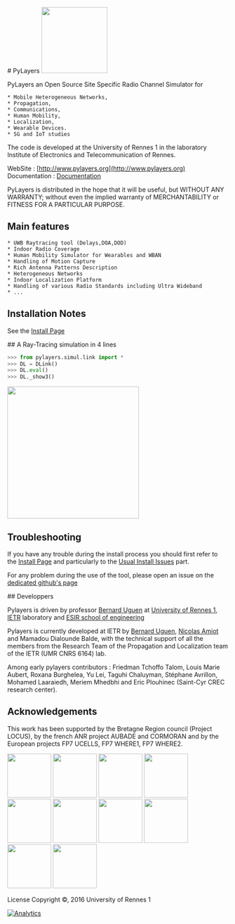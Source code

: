 # PyLayers 
<img src="https://raw.githubusercontent.com/pylayers/doc/master/_static/logo.png" width="150">


PyLayers an Open Source Site Specific Radio Channel Simulator for 

    * Mobile Heterogeneous Networks,
    * Propagation,
    * Communications,
    * Human Mobility,
    * Localization,
    * Wearable Devices.
    * 5G and IoT studies

The code is developed at the University of Rennes 1 in the laboratory
Institute of Electronics and Telecommunication of Rennes. 

WebSite : [http://www.pylayers.org](http://www.pylayers.org)
Documentation : [Documentation](http://pylayers.github.io/pylayers/notebook/TOC.html)

PyLayers is distributed in the hope that it will be useful, but WITHOUT ANY WARRANTY; without even the implied warranty of MERCHANTABILITY or FITNESS FOR A PARTICULAR PURPOSE.

## Main features

    * UWB Raytracing tool (Delays,DOA,DOD)
    * Indoor Radio Coverage
    * Human Mobility Simulator for Wearables and WBAN
    * Handling of Motion Capture
    * Rich Antenna Patterns Description
    * Heterogeneous Networks
    * Indoor Localization Platform
    * Handling of various Radio Standards including Ultra Wideband
    * ...

## Installation Notes

See the [Install Page](https://github.com/pylayers/pylayers/blob/master/INSTALL.md)


## A Ray-Tracing simulation in 4 lines 

```python
>>> from pylayers.simul.link import *
>>> DL = DLink()
>>> DL.eval()
>>> DL._show3()
```
<img src="https://raw.githubusercontent.com/pylayers/doc/master/_static/_show3.png" width="300">

## Troubleshooting

If you have any trouble during the install process you should first refer to the [Install Page](https://github.com/pylayers/pylayers/blob/master/INSTALL.md) and particularly to the [Usual Install Issues](https://github.com/pylayers/pylayers/blob/master/INSTALL.md#usual-install-issues) part.

For any problem during the use of the tool, please open an issue on the [dedicated github's page](https://github.com/pylayers/pylayers/issues)

## Developpers

Pylayers is driven by professor [Bernard Uguen](mailto:bernard.uguen@univ-rennes1.fr) at [University of Rennes 1](www.univ-rennes1.fr), [IETR](www.ietr.fr) laboratory and [ESIR school of engineering](esir.univ-rennes1.fr)

Pylayers is currently developed at IETR by [Bernard Uguen](mailto:bernard.uguen@univ-rennes1.fr), [Nicolas Amiot](mailto:nicolas.amiot@univ-rennes1.fr) and Mamadou Dialounde Balde, with the technical support of all the members from the Research Team of the Propagation and Localization team of the IETR (UMR CNRS 6164) lab.

Among early pylayers contributors : Friedman Tchoffo Talom, Louis Marie Aubert, Roxana Burghelea, Yu Lei, Taguhi Chaluyman, Stéphane Avrillon, Mohamed Laaraiedh, Meriem Mhedbhi and Eric Plouhinec (Saint-Cyr CREC research center).

## Acknowledgements

This work has been supported by the Bretagne Region council (Project LOCUS), by the french ANR project AUBADE and CORMORAN and by the European projects FP7 UCELLS, FP7 WHERE1, FP7 WHERE2.

<img src="https://raw.githubusercontent.com/pylayers/doc/master/_static/logoUR1.jpg" width="100">
<img src="https://raw.githubusercontent.com/pylayers/doc/master/_static/logoIETR.jpg" width="100
">
<img src="https://raw.githubusercontent.com/pylayers/doc/master/_static/ucells.png" width="100">
<img src="https://raw.githubusercontent.com/pylayers/doc/master/_static/where1logo.jpg" width="100">
<img src="https://raw.githubusercontent.com/pylayers/doc/master/_static/WHERE2_Logo.jpg" width="100">
<img src="https://raw.githubusercontent.com/pylayers/doc/master/_static/Cormo.png" width="100">
<img src="https://raw.githubusercontent.com/pylayers/doc/master/_static/IR.png" width="100">
<img src="https://raw.githubusercontent.com/pylayers/doc/master/_static/bretagnegd.jpg" width="100">
<img src="https://raw.githubusercontent.com/pylayers/doc/master/_static/anr.png" width="100">
<img src="https://raw.githubusercontent.com/pylayers/doc/master/_static/fp7.png" width="100">



License
Copyright ©, 2016 University of Rennes 1
<!-- 
Pylayers is free software: you can redistribute it and/or modify it under the terms of the GNU General Public License as published by the Free Software Foundation, either version 3 of the License, or (at your option) any later version. -->


[![Analytics](https://ga-beacon.appspot.com/UA-34943220-2/pylayers/pylayers)](https://github.com/igrigorik/ga-beacon)
